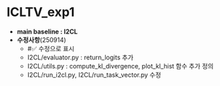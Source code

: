 # ICLTV_exp1
- **main baseline : I2CL**
- **수정사항**(250914)
  - #✅ 수정으로 표시
  - I2CL/evaluator.py : return_logits 추가
  - I2CL/utils.py : compute_kl_divergence, plot_kl_hist 함수 추가 정의
  - I2CL/run_i2cl.py, I2CL/run_task_vector.py 수정
